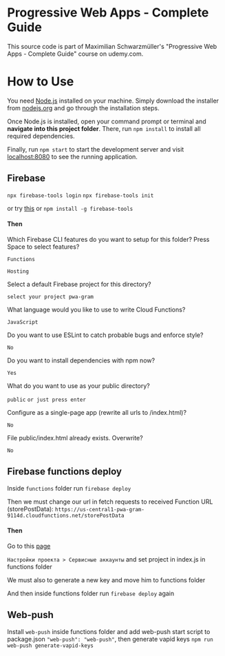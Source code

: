 # Progressive Web Apps - Complete Guide

This source code is part of Maximilian Schwarzmüller's "Progressive Web Apps - Complete Guide" course on udemy.com.

# How to Use

You need [Node.js](https://nodejs.org) installed on your machine. Simply download the installer from [nodejs.org](https://nodejs.org) and go through the installation steps.

Once Node.js is installed, open your command prompt or terminal and **navigate into this project folder**. There, run `npm install` to install all required dependencies.

Finally, run `npm start` to start the development server and visit [localhost:8080](http://localhost:8080) to see the running application.

## Firebase

`npx firebase-tools login`
`npx firebase-tools init`

or try [this](https://github.com/how-to-firebase/secrets) or `npm install -g firebase-tools`

#### Then

Which Firebase CLI features do you want to setup for this folder? Press Space to select features?

`Functions`

`Hosting`

Select a default Firebase project for this directory?

`select your project pwa-gram`

What language would you like to use to write Cloud Functions?

`JavaScript`

Do you want to use ESLint to catch probable bugs and enforce style?

`No`

Do you want to install dependencies with npm now?

`Yes`

What do you want to use as your public directory?

`public` `or just press enter`

Configure as a single-page app (rewrite all urls to /index.html)?

`No`

File public/index.html already exists. Overwrite?

`No`

## Firebase functions deploy

Inside `functions` folder run `firebase deploy`

Then we must change our url in fetch requests to received Function URL (storePostData): `https://us-central1-pwa-gram-9114d.cloudfunctions.net/storePostData`

#### Then

Go to this [page](https://console.firebase.google.com/project/pwa-gram-9114d/settings/serviceaccounts/adminsdk)

`Настройки проекта > Сервисные аккаунты` and set project in index.js in functions folder

We must also to generate a new key and move him to functions folder

And then inside functions folder run `firebase deploy` again

## Web-push

Install `web-push` inside functions folder and add web-push start script to package.json `"web-push": "web-push"`, then generate vapid keys `npm run web-push generate-vapid-keys`
